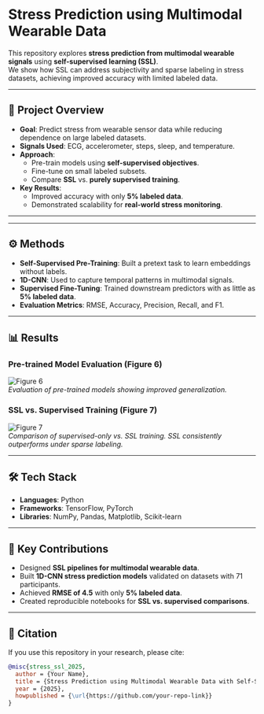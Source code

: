 # Stress Prediction using Multimodal Wearable Data  

This repository explores **stress prediction from multimodal wearable signals** using **self-supervised learning (SSL)**.  
We show how SSL can address subjectivity and sparse labeling in stress datasets, achieving improved accuracy with limited labeled data.  

---

## 📌 Project Overview  
- **Goal**: Predict stress from wearable sensor data while reducing dependence on large labeled datasets.  
- **Signals Used**: ECG, accelerometer, steps, sleep, and temperature.  
- **Approach**:  
  - Pre-train models using **self-supervised objectives**.  
  - Fine-tune on small labeled subsets.  
  - Compare **SSL** vs. **purely supervised training**.  
- **Key Results**:  
  - Improved accuracy with only **5% labeled data**.  
  - Demonstrated scalability for **real-world stress monitoring**.  

---

---

## ⚙️ Methods  
- **Self-Supervised Pre-Training**: Built a pretext task to learn embeddings without labels.  
- **1D-CNN**: Used to capture temporal patterns in multimodal signals.  
- **Supervised Fine-Tuning**: Trained downstream predictors with as little as **5% labeled data**.  
- **Evaluation Metrics**: RMSE, Accuracy, Precision, Recall, and F1.  

---

## 📊 Results  

### Pre-trained Model Evaluation (Figure 6)  
![Figure 6](images/fig6.png)  
*Evaluation of pre-trained models showing improved generalization.*  

### SSL vs. Supervised Training (Figure 7)  
![Figure 7](images/fig7.png)  
*Comparison of supervised-only vs. SSL training. SSL consistently outperforms under sparse labeling.*  

---

## 🛠️ Tech Stack  
- **Languages**: Python  
- **Frameworks**: TensorFlow, PyTorch  
- **Libraries**: NumPy, Pandas, Matplotlib, Scikit-learn  

---

## 🚀 Key Contributions  
- Designed **SSL pipelines for multimodal wearable data**.  
- Built **1D-CNN stress prediction models** validated on datasets with 71 participants.  
- Achieved **RMSE of 4.5** with only **5% labeled data**.  
- Created reproducible notebooks for **SSL vs. supervised comparisons**.  

---

## 📖 Citation  
If you use this repository in your research, please cite:  

```bibtex
@misc{stress_ssl_2025,
  author = {Your Name},
  title = {Stress Prediction using Multimodal Wearable Data with Self-Supervised Learning},
  year = {2025},
  howpublished = {\url{https://github.com/your-repo-link}}
}
